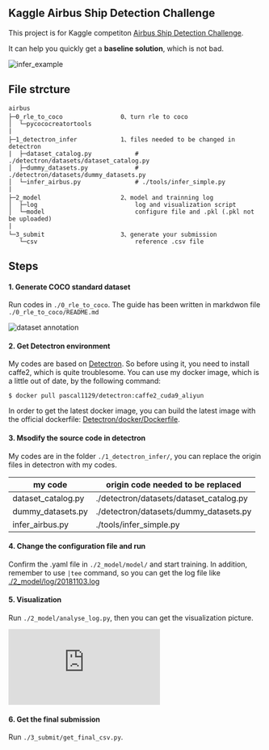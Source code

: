 ## Kaggle Airbus Ship Detection Challenge 

This project is for Kaggle competiton [Airbus Ship Detection Challenge](https://www.kaggle.com/c/airbus-ship-detection).

It can help you quickly get a **baseline solution**, which is not bad.

![infer_example](https://github.com/pascal1129/kaggle_airbus_ship_detection/blob/master/images/infer_example.jpg)






## File strcture

    airbus                         
    ├─0_rle_to_coco                0、turn rle to coco
    │  └─pycococreatortools
    |
    ├─1_detectron_infer            1、files needed to be changed in detectron
    |  ├─dataset_catalog.py            # ./detectron/datasets/dataset_catalog.py
    │  ├─dummy_datasets.py             # ./detectron/datasets/dummy_datasets.py 
    │  └─infer_airbus.py               # ./tools/infer_simple.py    
    |
    ├─2_model                      2、model and trainning log
    │  ├─log                           log and visualization script
    │  └─model                         configure file and .pkl (.pkl not be uploaded)
    |
    └─3_submit                     3、generate your submission
       └─csv                           reference .csv file





## Steps

#### 1. Generate COCO standard dataset 

Run codes in `./0_rle_to_coco`. The guide has been written in markdwon file `./0_rle_to_coco/README.md`

![dataset annotation](https://github.com/pascal1129/kaggle_airbus_ship_detection/blob/master/images/annotation.png)



#### 2. Get Detectron environment

My codes are based on [Detectron](https://github.com/facebookresearch/Detectron). So before using it, you need to install caffe2, which is quite troublesome. You can use my docker image, which is a little out of date, by the following command:

```
$ docker pull pascal1129/detectron:caffe2_cuda9_aliyun
```

In order to get the latest docker image, you can build the latest image with the official dockerfile: [Detectron/docker/Dockerfile](https://github.com/facebookresearch/Detectron/blob/master/docker/Dockerfile).



#### 3. Msodify the source code in detectron 

My codes are in the folder `./1_detectron_infer/`, you can replace the origin files in detectron with my codes. 

my code|origin code needed to be replaced
---------------------------------|--------------
dataset_catalog.py        | ./detectron/datasets/dataset_catalog.py
dummy_datasets.py     | ./detectron/datasets/dummy_datasets.py 
infer_airbus.py              | ./tools/infer_simple.py   




#### 4. Change the configuration file and run

 Confirm the .yaml file in `./2_model/model/` and start training. In addition, remember to use `|tee` command, so you can get the log file like [./2_model/log/20181103.log](https://github.com/KIKI-YANG98/Airbus-Ship-Detection-Challenge/blob/055af2e445026b3f0d727b2b83273795264c9bef/2_model/log/202210.log)



#### 5. Visualization

Run `./2_model/analyse_log.py`, then you can get the visualization picture.

![result](https://github.com/KIKI-YANG98/Airbus-Ship-Detection-Challenge/blob/055af2e445026b3f0d727b2b83273795264c9bef/2_model/log/202210.log)




#### 6. Get the final submission

Run `./3_submit/get_final_csv.py`.
